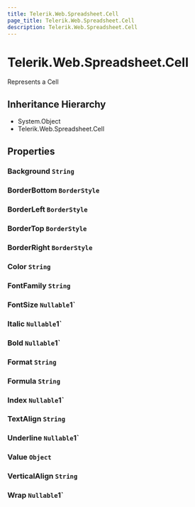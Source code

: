 ```yaml
---
title: Telerik.Web.Spreadsheet.Cell
page_title: Telerik.Web.Spreadsheet.Cell
description: Telerik.Web.Spreadsheet.Cell
---
```


# Telerik.Web.Spreadsheet.Cell

Represents a Cell

## Inheritance Hierarchy

* System.Object
* Telerik.Web.Spreadsheet.Cell

## Properties

###  Background `String`

###  BorderBottom `BorderStyle`

###  BorderLeft `BorderStyle`

###  BorderTop `BorderStyle`

###  BorderRight `BorderStyle`

###  Color `String`

###  FontFamily `String`

###  FontSize `Nullable`1`

###  Italic `Nullable`1`

###  Bold `Nullable`1`

###  Format `String`

###  Formula `String`

###  Index `Nullable`1`

###  TextAlign `String`

###  Underline `Nullable`1`

###  Value `Object`

###  VerticalAlign `String`

###  Wrap `Nullable`1`

